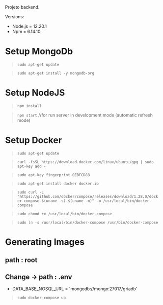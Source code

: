 Projeto backend.

Versions:
- Node.js = 12.20.1
- Npm = 6.14.10

# Setup MongoDb

> `sudo apt-get update`

> `sudo apt-get install -y mongodb-org`

# Setup NodeJS

> `npm install`

> `npm start` //for run server in development mode (automatic refresh mode)


# Setup Docker

> `sudo apt-get update`

> `curl -fsSL https://download.docker.com/linux/ubuntu/gpg | sudo apt-key add -`

> `sudo apt-key fingerprint 0EBFCD88`

> `sudo apt-get install docker docker.io`

> `sudo curl -L "https://github.com/docker/compose/releases/download/1.28.0/docker-compose-$(uname -s)-$(uname -m)" -o /usr/local/bin/docker-compose`

> `sudo chmod +x /usr/local/bin/docker-compose`

> `sudo ln -s /usr/local/bin/docker-compose /usr/bin/docker-compose`

# Generating Images

## path : root

## Change -> path : .env
* DATA_BASE_NOSQL_URL = 'mongodb://mongo:27017/griadb'

> `sudo docker-compose up`


